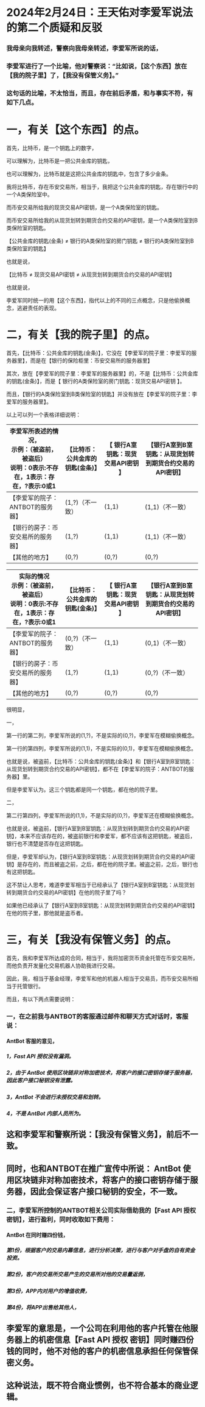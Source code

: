 # 2024年2月24日：王天佑对李爱军说法的第二个质疑和反驳

### 我母亲向我转述，警察向我母亲转述，李爱军所说的话，

### 李爱军进行了一个比喻，他对警察说：“比如说，【这个东西】放在【我的院子里】了，【我没有保管义务】。”

### 这句话的比喻，不太恰当，而且，存在前后矛盾，和与事实不符，有如下几点。

# 一，有关【这个东西】的点。

首先，比特币，是一个钥匙上的数字，

可以理解为，比特币是一把公共金库的钥匙，

也可以理解为，比特币就是这把公共金库的钥匙中，包含了多少金条。

我将比特币，存在币安交易所，相当于，我把这个公共金库的钥匙，存在银行中的一个A类保险室中。

而币安交易所给我的现货交易API密钥，是一个A类保险室的钥匙。

而币安交易所给我的从现货划转到期货合约交易的API密钥，是一个A类保险室到B类保险室的钥匙。

【公共金库的钥匙(金条) ≠ 银行的A类保险室的房门钥匙 ≠ 银行的A类保险室到B类保险室的钥匙】

也就是说，

【比特币 ≠ 现货交易API密钥 ≠ 从现货划转到期货合约交易的API密钥】

也就是说，

李爱军同时统一的用【这个东西】，指代以上的不同的三点概念，只是他偷换概念，逃避责任的表现。

# 二，有关【我的院子里】的点。

首先，【比特币：公共金库的钥匙(金条)】，它没在【李爱军的院子里：李爱军的服务器里】，而是在【银行的保险柜里：币安交易所的服务器里】

其次，放在【李爱军的院子里：李爱军的服务器里】的，不是【比特币：公共金库的钥匙(金条)】，而是【 银行的A类保险室的房门钥匙：现货交易API密钥  】。

而且，【银行的A类保险室到B类保险室的钥匙】并没有放在【李爱军的院子里：李爱军的服务器里】。

以上可以列一个表格详细说明：

| 李爱军所表述的情况，<br />示例：（被盗前，被盗后）<br />说明：0表示:不存在，1表示：存在，?表示:0或1 | 【比特币：公共金库的钥匙(金条)】 | 【 银行A室钥匙：现货交易API密钥  】 | 【银行A室到B室钥匙：从现货划转到期货合约交易的API密钥】 |
| ------------------------------------------------------------ | -------------------------------- | ----------------------------------- | ------------------------------------------------------- |
| 【李爱军的院子：ANTBOT的服务器】                             | (1,?)（不一致）                  | (1,1)                               | (1,1)（不一致）                                         |
| 【银行的房子：币安交易所的服务器】                           | (1,?)                            | (1,1)                               | (1,1)（不一致）                                         |
| 【其他的地方】                                               | (0,?)                            | (0,?)                               | (0,?)                                                   |

| 实际的情况<br />示例：（被盗前，被盗后）<br />说明：0表示:不存在，1表示：存在，?表示:0或1 | 【比特币：公共金库的钥匙(金条)】 | 【 银行A室钥匙：现货交易API密钥  】 | 【银行A室到B室钥匙：从现货划转到期货合约交易的API密钥】 |
| ------------------------------------------------------------ | -------------------------------- | ----------------------------------- | ------------------------------------------------------- |
| 【李爱军的院子：ANTBOT的服务器】                             | (0,?)（不一致）                  | (1,1)                               | (0,1)（不一致）                                         |
| 【银行的房子：币安交易所的服务器】                           | (1,?)                            | (1,1)                               | (0,?)（不一致）                                         |
| 【其他的地方】                                               | (0,?)                            | (0,?)                               | (0,?)                                                   |

很明显，

一，

第一行的第二列，李爱军所说的(1,?)，不是实际的(0,?)，李爱军在模糊偷换概念。

第一行的第四列，李爱军所说的(1,1)，不是实际的(0,1)，李爱军在模糊偷换概念。

也就是说，被盗前，【比特币：公共金库的钥匙(金条)】和【银行A室到B室钥匙：从现货划转到期货合约交易的API密钥】，都不在【李爱军的院子：ANTBOT的服务器】里。

但是李爱军认为。这三个钥匙都是同一个钥匙，都在他的院子里。

二，

第二行第四列，李爱军所说的(1,1)，不是实际的(0,?)，李爱军还在模糊偷换概念。

也就是说，被盗前，【银行A室到B室钥匙：从现货划转到期货合约交易的API密钥】，本来不应该存在的，被盗前银行和李爱军，都不应该有这把钥匙，被盗后，银行也不清楚是否存在这把钥匙。

但是，李爱军却认为，【银行A室到B室钥匙：从现货划转到期货合约交易的API密钥】是存在的，而且被盗之前，之后，都在他的院子里。被盗之前，之后，银行也有这把钥匙。

这不禁让人思考，难道李爱军相当于已经承认了【银行A室到B室钥匙：从现货划转到期货合约交易的API密钥】在他的院子里了吗？

如果他已经承认了【银行A室到B室钥匙：从现货划转到期货合约交易的API密钥】在他的院子里，那他就是盗币者。

# 三，有关【我没有保管义务】的点。

首先，我和李爱军所达成的合同，相当于，我将加密货币资金托管在币安交易所，而他负责开发量化交易机器人协助我进行交易。

因此，我，相当于基金经理，李爱军和他的机器人相当于交易员，而币安交易所相当于托管银行。

而且，有以下两点需要说明：

### 一，在之前我与ANTBOT的客服通过邮件和聊天方式对话时，客服说：

#### AntBot 客服的意见，

##### 1，Fast API 授权没有漏洞。

##### 2，由于 AntBot 使用区块链非对称加密技术，将客户的接口密钥存储于服务器，因此客户接口秘钥没有泄露。

##### 3，AntBot 不会进行未授权交易和划转。

##### 4，不是 AntBot 内部人员所为。

## 这和李爱军和警察所说：【我没有保管义务】，前后不一致。

## 同时，也和ANTBOT在推广宣传中所说： AntBot 使用区块链非对称加密技术，将客户的接口密钥存储于服务器，因此会保证客户接口秘钥的安全，不一致。

### 二，李爱军所控制的ANTBOT相关公司实际借助我的【Fast API 授权 密钥】，进行盈利，同时收取如下费用：

#### AntBot 在同时赚四份钱，

##### 第1份，根据客户的交易内幕信息，进行分析决策，进行与客户对手盘的自有资金投资。

##### 第2份，客户的交易所交易产生的交易所对他的交易量返佣，

##### 第3份，APP内对用户的增值收费，

##### 第4份，将APP出售给其他人，

## 李爱军的意思是，一个公司在利用他的客户托管在他服务器上的机密信息【Fast API 授权 密钥】同时赚四份钱的同时，他不对他的客户的机密信息承担任何保管保密义务。

## 这种说法，既不符合商业惯例，也不符合基本的商业逻辑。